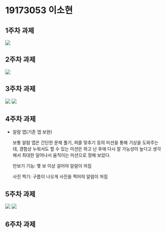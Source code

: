# 19173053 이소현

## 1주차 과제
<img width="" height="" src="./png/강아지.png/"></img>

## 2주차 과제
<img width="" height="" src="./png/2주차 출석 과제.PNG/"></img>

## 3주차 과제

<img width="" height="" src="./png/3주차 과제 1.PNG/"></img>
<img width="" height="" src="./png/3주차 과제 2.PNG/"></img>

## 4주차 과제

  - 알람 앱(기존 앱 보완)
    
    보통 알람 앱은 간단한 문제 풀기, 퍼즐 맞추기 등의 미션을 통해 기상을 도와주는데,
    경험상 누워서도 할 수 있는 미션은 하고 난 후에 다시 잘 가능성이 높다고 생각해서
    최대한 일어나서 움직이는 미션으로 정해 보았다.
    
    만보기 기능: 몇 보 이상 걸어야 알람이 꺼짐
    
    사진 찍기: 구름이 나오게 사진을 찍어야 알람이 꺼짐
    
    
## 5주차 과제
 <img width="" height="" src="./png/강아지5.PNG/"></img>
 <img width="" height="" src="./png/고양이5.PNG/"></img>
 
## 6주차 과제
 
      
    
